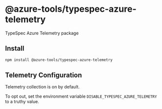 # @azure-tools/typespec-azure-telemetry

TypeSpec Azure Telemetry package

## Install

```bash
npm install @azure-tools/typespec-azure-telemetry
```

## Telemetry Configuration

Telemetry collection is on by default.

To opt out, set the environment variable `DISABLE_TYPESPEC_AZURE_TELEMETRY` to a truthy value.
